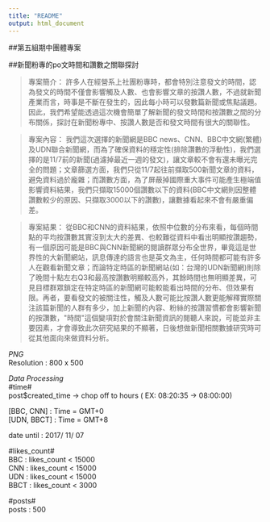```yaml
---
title: "README"
output: html_document
---
```


##第五組期中團體專案

##新聞粉專的po文時間和讚數之關聯探討

>專案簡介：
許多人在經營系上社團粉專時，都會特別注意發文的時間，認為發文的時間不僅會影響觸及人數、也會影響文章的按讚人數，不過就新聞產業而言，時事是不斷在發生的，因此每小時可以發數篇新聞或焦點議題。因此，我們希望能透過這次機會簡單了解新聞的發文時間和按讚數之間的分布關係，探討在新聞粉專中、按讚人數是否和發文時間有很大的關聯性。

>專案內容：
我們這次選擇的新聞網是BBC news、CNN、BBC中文網(繁體)及UDN聯合新聞網，而為了確保資料的穩定性(排除讚數的浮動性)，我們選擇的是11/7前的新聞(過濾掉最近一週的發文)，讓文章較不會有還未曝光完全的問題；文章篩選方面，我們只從11/7起往前擷取500新聞文章的資料，避免資料過於龐雜；而讚數方面，為了屏蔽掉國際重大事件可能產生極端值影響資料結果，我們只擷取15000個讚數以下的資料(BBC中文網則因整體讚數較少的原因、只擷取3000以下的讚數)，讓數據看起來不會有嚴重偏差。

>專案結果：
從BBC和CNN的資料結果，依照中位數的分布來看，每個時間點的平均按讚數其實沒到太大的差異、也較難從資料中看出明顯按讚趨勢，有一個原因可能是BBC與CNN新聞網的閱讀群眾分布全世界，畢竟這是世界性的大新聞網站，訊息傳達的語言也是英文為主，任何時間都可能有許多人在觀看新聞文章；而論特定時區的新聞網站(如：台灣的UDN新聞網)則除了晚間十點左右Q3和最高按讚數明顯較高外，其餘時間也無明顯差異，可見目標群眾鎖定在特定時區的新聞網可能較能看出時間的分布、但效果有限。再者，要看發文的被關注性，觸及人數可能比按讚人數更能解釋實際關注該篇新聞的人群有多少，加上新聞的內容、粉絲的按讚習慣都會影響新聞的按讚數，"時間"這個變項對於會關注新聞資訊的閱聽人來說，可能並非主要因素，才會導致此次研究結果的不顯著，日後想做新聞相關數據研究時可從其他面向來做資料分析。



*PNG*  
  Resolution : 800 x 500
  
  
*Data Processing*  
  #time#  
  post$created_time -> chop off to hours ( EX: 08:20:35 -> 08:00:00)  
  

  [BBC, CNN] : Time = GMT+0  
  [UDN, BBCT] : Time = GMT+8  
    
  date until : 2017/ 11/ 07  
    
  #likes_count#  
  BBC : likes_count < 15000  
  CNN : likes_count < 15000  
  UDN : likes_count < 15000  
  BBCT : likes_count < 3000  
    
    
  #posts#  
  posts : 500  
